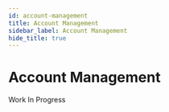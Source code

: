 ```yaml
---
id: account-management
title: Account Management
sidebar_label: Account Management
hide_title: true
---
```


# Account Management

Work In Progress
